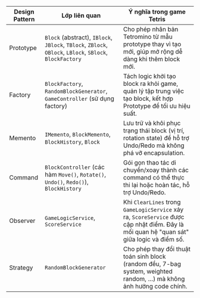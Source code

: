 | **Design Pattern**       | **Lớp liên quan**                                                                                        | **Ý nghĩa trong game Tetris**                                                                                                             |
| ------------------------ | -------------------------------------------------------------------------------------------------------- | ----------------------------------------------------------------------------------------------------------------------------------------- |
| Prototype           | `Block` (abstract), `IBlock`, `JBlock`, `TBlock`, `ZBlock`, `OBlock`, `LBlock`, `SBlock`, `BlockFactory` | Cho phép nhân bản Tetromino từ mẫu prototype thay vì tạo mới, giúp mở rộng dễ dàng khi thêm block mới.                                    |
| Factory            | `BlockFactory`, `RandomBlockGenerator`, `GameController` (sử dụng factory)                               | Tách logic khởi tạo block ra khỏi game, quản lý tập trung việc tạo block, kết hợp Prototype để tối ưu hiệu suất.                          |
| Memento              | `IMemento`, `BlockMemento`, `BlockHistory`, `Block`                                                      | Lưu trữ và khôi phục trạng thái block (vị trí, rotation state) để hỗ trợ Undo/Redo mà không phá vỡ encapsulation.                         |
| Command    | `BlockController` (các hàm `Move()`, `Rotate()`, `Undo()`, `Redo()`), `BlockHistory`                     | Gói gọn thao tác di chuyển/xoay thành các command có thể thực thi lại hoặc hoàn tác, hỗ trợ Undo/Redo.                                    |
| Observer | `GameLogicService`, `ScoreService`                                                                       | Khi `ClearLines` trong `GameLogicService` xảy ra, `ScoreService` được cập nhật điểm. Đây là mối quan hệ "quan sát" giữa logic và điểm số. |
| Strategy  | `RandomBlockGenerator`                                                                                   | Cho phép thay đổi thuật toán sinh block (random đều, 7-bag system, weighted random, …) mà không ảnh hưởng code chính.                     |
